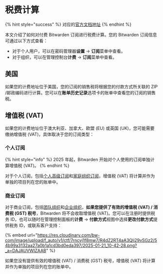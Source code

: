 # 税费计算

{% hint style="success" %}
对应的[官方文档地址](https://bitwarden.com/help/tax-calculation/)
{% endhint %}

本文介绍了如何对付费 Bitwarden 订阅进行税费计算。您的 Bitwarden 订阅信息可通过以下方式查看：

* 对于个人用户，可以在密码管理器**设置** → **订阅**菜单中查看。
* 对于组织，可以在管理控制台**计费** → **订阅**菜单中查看。

## 美国 <a href="#united-states" id="united-states"></a>

如果您的计费地址位于美国，您的订阅的销售税将根据您的付款方式所关联的 ZIP /邮政编码进行计算。您可以在**账单历史记录**选项卡的账单中查看您的订阅的销售税。

## 增值税 (VAT) <a href="#value-added-tax-vat" id="value-added-tax-vat"></a>

如果您的计费地址位于澳大利亚、加拿大、欧盟 (EU) 或英国 (UK)，您可能需要缴纳增值税 (VAT)，具体取决于您的订阅类型：

### 个人订阅 <a href="#personal-subscriptions" id="personal-subscriptions"></a>

{% hint style="info" %}
2025 年起，Bitwarden 开始对个人使用的订阅单独计算增值税 (VAT)。
{% endhint %}

对于个人订阅，包括[个人高级订阅](password-manager/about-bitwarden-plans.md#premium-individual)和[家庭组织订阅](password-manager/about-bitwarden-plans.md#families-organizations)，增值税 (VAT) 将计算并作为单独的项目列在您的账单中。

### 商业订阅 <a href="#business-subscriptions" id="business-subscriptions"></a>

对于商业订阅，包括[团队组织](password-manager/about-bitwarden-plans.md#teams-organizations)和[企业组织](password-manager/about-bitwarden-plans.md#enterprise-organizations)，**如果您提供了有效的增值税 (VAT) / 消费税 (GST) 税号**，Bitwarden 将不会收取增值税 (VAT)。您可以在注册时提供税务 ID，也可以随时在管理控制面板的**计费** → **付款方式**视图中选择**更改付款方式**提供税务 ID，或联系客户支持：

{% embed url="https://res.cloudinary.com/bw-com/image/upload/f_auto/v1/ctf/7rncvj1f8mw7/R4dZ2RT4aA3Qli29vSGz2/54b99a3132aa27a0b1a1cd3bd0eda397/2025-01-21_10-42-28.png?_a=DAJAUVWIZAAB" %}

如果您没有提供有效的增值税 (VAT) / 消费税 (GST) 税号，增值税 (VAT) 将计算并作为单独的项目列在您的账单中。

